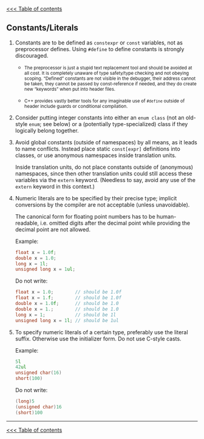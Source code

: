 [<<< Table of contents](../README.md)

## Constants/Literals

1. Constants are to be defined as `constexpr` or `const` variables, not as preprocessor defines. Using `#define` to define constants is strongly discouraged.

    - <small>The preprocessor is just a stupid text replacement tool and should be avoided at all cost. It is completely unaware of type safety/type checking and not obeying scoping. “Defined” constants are not visible in the debugger, their address cannot be taken, they cannot be passed by const-reference if needed, and they do create new “keywords” when put into header files.</small>

    - <small>C++ provides vastly better tools for any imaginable use of `#define` outside of header include guards or conditional compilation.</small>

2. Consider putting integer constants into either an `enum class` (not an old-style `enum`; see below) or a (potentially type-specialized) class if they logically belong together.

3. Avoid global constants (outside of namespaces) by all means, as it leads to name conflicts. Instead place static `const[expr]` definitions into classes, or use anonymous namespaces inside translation units.

    Inside translation units, do not place constants outside of (anonymous) namespaces, since then other translation units could still access these variables via the `extern` keyword. (Needless to say, avoid any use of the `extern` keyword in this context.)

4. Numeric literals are to be specified by their precise type; implicit conversions by the compiler are not acceptable (unless unavoidable).

    The canonical form for floating point numbers has to be human-readable, i.e. omitted digits after the decimal point while providing the decimal point are not allowed.
  
    Example:
  
    ```cpp
    float x = 1.0f;
    double x = 1.0;
    long x = 1l;
    unsigned long x = 1ul;
    ```
  
    Do not write:

    ```cpp
    float x = 1.0;        // should be 1.0f
    float x = 1.f;        // should be 1.0f
    double x = 1.0f;      // should be 1.0
    double x = 1.;        // should be 1.0
    long x = 1;           // should be 1l
    unsigned long x = 1l; // should be 1ul
    ```

5. To specify numeric literals of a certain type, preferably use the literal suffix. Otherwise use the initializer form. Do not use C-style casts.

    Example:
  
    ```cpp
    5l
    42ul
    unsigned char(16)
    short(100)
    ```
    
    Do not write:
  
    ```cpp
    (long)5
    (unsigned char)16
    (short)100
    ```
    
---

[<<< Table of contents](../README.md)